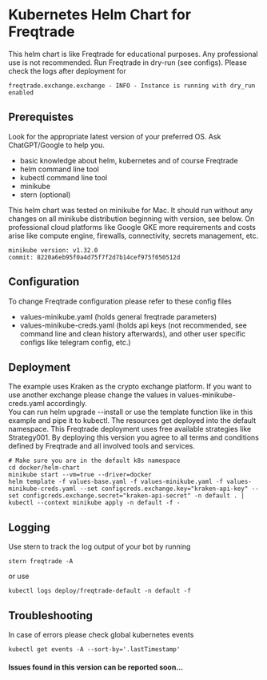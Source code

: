 # Kubernetes Helm Chart for Freqtrade 

This helm chart is like Freqtrade for educational purposes. Any professional use is not recommended. Run Freqtrade in dry-run (see configs).
Please check the logs after deployment for 

```
freqtrade.exchange.exchange - INFO - Instance is running with dry_run enabled
```

## Prerequistes

Look for the appropriate latest version of your preferred OS. Ask ChatGPT/Google to help you.

- basic knowledge about helm, kubernetes and of course Freqtrade
- helm command line tool
- kubectl command line tool 
- minikube
- stern (optional)

This helm chart was tested on minikube for Mac. It should run without any changes on all minikube distribution beginning with version, see below.
On professional cloud platforms like Google GKE more requirements and costs arise like compute engine, firewalls, connectivity, secrets management, etc.  

```
minikube version: v1.32.0
commit: 8220a6eb95f0a4d75f7f2d7b14cef975f050512d
```

## Configuration

To change Freqtrade configuration please refer to these config files

- values-minikube.yaml (holds general freqtrade parameters) 
- values-minikube-creds.yaml (holds api keys (not recommended, see command line and clean history afterwards), and other user specific configs like telegram config, etc.)

## Deployment 

The example uses Kraken as the crypto exchange platform. If you want to use another exchange please change the values in values-minikube-creds.yaml accordingly.  
You can run helm upgrade --install or use the template function like in this example and pipe it to kubectl. The resources get deployed into the default namespace.
This Freqtrade deployment uses free available strategies like Strategy001. By deploying this version you agree to all terms and conditions defined by Freqtrade and all involved tools and services.

```
# Make sure you are in the default k8s namespace 
cd docker/helm-chart
minikube start --vm=true --driver=docker
helm template -f values-base.yaml -f values-minikube.yaml -f values-minikube-creds.yaml --set configcreds.exchange.key="kraken-api-key" --set configcreds.exchange.secret="kraken-api-secret" -n default . | kubectl --context minikube apply -n default -f -
```

## Logging

Use stern to track the log output of your bot by running

```
stern freqtrade -A
```

or use 

```
kubectl logs deploy/freqtrade-default -n default -f
```

## Troubleshooting

In case of errors please check global kubernetes events

```
kubectl get events -A --sort-by='.lastTimestamp'
```

#### Issues found in this version can be reported soon...

